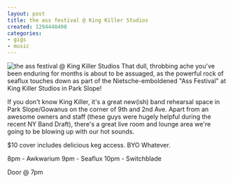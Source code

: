 ```yaml
---
layout: post
title: the ass festival @ King Killer Studios
created: 1294448400
categories: 
- gigs
- music
---
```

![the ass festival @ King Killer Studios](http://files.bubblehouse.org.s3.amazonaws.com/flyers/2011-01-07_flyer_lowres.jpg)
That dull, throbbing ache you've been enduring for months is about to be assuaged, as the powerful rock of seaflux touches down as part of the Nietsche-emboldened "Ass Festival" at King Killer Studios in Park Slope!

If you don't know King Killer, it's a great new(ish) band rehearsal space in Park Slope/Gowanus on the corner of 9th and 2nd Ave. Apart from an awesome owners and staff (these guys were hugely helpful during the recent NY Band Draft), there's a great live room and lounge area we're going to be blowing up with our hot sounds.

$10 cover includes delicious keg access. BYO Whatever.

8pm - Awkwarium
9pm - Seaflux
10pm - Switchblade

Door @ 7pm
